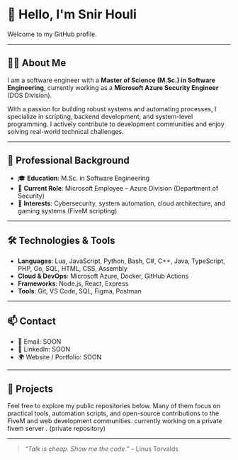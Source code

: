 # 👋 Hello, I'm Snir Houli

Welcome to my GitHub profile.

---

## 👨‍💻 About Me

I am a software engineer with a **Master of Science (M.Sc.) in Software Engineering**, currently working as a **Microsoft Azure Security Engineer** (DOS Division).

With a passion for building robust systems and automating processes, I specialize in scripting, backend development, and system-level programming. I actively contribute to development communities and enjoy solving real-world technical challenges.

---

## 💼 Professional Background

- 🎓 **Education**: M.Sc. in Software Engineering  
- 🏢 **Current Role**: Microsoft Employee – Azure Division (Department of Security)  
- 🧠 **Interests**: Cybersecurity, system automation, cloud architecture, and gaming systems (FiveM scripting)

---

## 🛠️ Technologies & Tools

- **Languages**: Lua, JavaScript, Python, Bash, C#, C++, Java, TypeScript, PHP, Go, SQL, HTML, CSS, Assembly
- **Cloud & DevOps**: Microsoft Azure, Docker, GitHub Actions
- **Frameworks**: Node.js, React, Express
- **Tools**: Git, VS Code, SQL, Figma, Postman

---

## 📫 Contact

- 📧 Email: SOON
- 🔗 LinkedIn: SOON 
- 🌍 Website / Portfolio: SOON

---

## 📂 Projects

Feel free to explore my public repositories below. Many of them focus on practical tools, automation scripts, and open-source contributions to the FiveM and web development communities.
currently working on a private fivem server . (private repository)

---

> *“Talk is cheap. Show me the code.”* – Linus Torvalds
